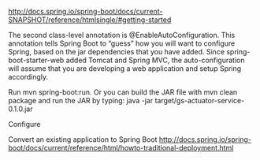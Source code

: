 http://docs.spring.io/spring-boot/docs/current-SNAPSHOT/reference/htmlsingle/#getting-started

The second class-level annotation is @EnableAutoConfiguration. This annotation tells Spring Boot to “guess” how you will want to configure Spring, based on the jar dependencies that you have added. Since spring-boot-starter-web added Tomcat and Spring MVC, the auto-configuration will assume that you are developing a web application and setup Spring accordingly.


Run
mvn spring-boot:run. Or you can build the JAR file with mvn clean package and run the JAR by typing: java -jar target/gs-actuator-service-0.1.0.jar

Configure
	
	
	
Convert an existing application to Spring Boot 
http://docs.spring.io/spring-boot/docs/current/reference/html/howto-traditional-deployment.html	